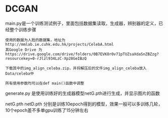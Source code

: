 # DCGAN

main.py是一个训练测试例子，里面包括数据集读取，生成器，辨别器的定义，已经整个训练步骤

    使用的数据为人脸的数据集，地址为http://mmlab.ie.cuhk.edu.hk/projects/CelebA.html
    其Google Drive 为https://drive.google.com/drive/folders/0B7EVK8r0v71pTUZsaXdaSnZBZzg?resourcekey=0-rJlzl934LzC-Xp28GeIBzQ

    下载其中的img_align_celeba.zip，并将解压后的文件img_align_celeba放入Data/celeba中

    所有使用参数均可以在def main()函数中调整

generate.py 是使用训练好的生成器模型netG.pth进行生成，并显示图片的函数

netG.pth netD.pth 分别是训练10epoch得到的模型，效果一般可以多训练几轮，10个epoch差不多单gpu训练了15分钟左右
